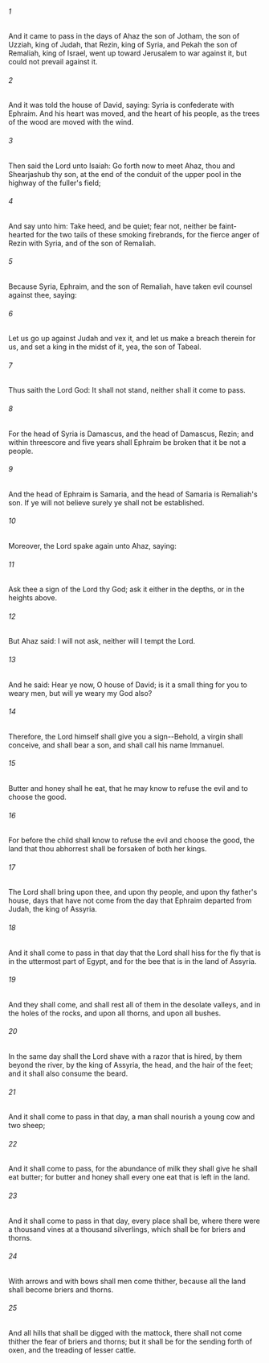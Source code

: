 ###### 1
And it came to pass in the days of Ahaz the son of Jotham, the son of Uzziah, king of Judah, that Rezin, king of Syria, and Pekah the son of Remaliah, king of Israel, went up toward Jerusalem to war against it, but could not prevail against it.

###### 2
And it was told the house of David, saying: Syria is confederate with Ephraim. And his heart was moved, and the heart of his people, as the trees of the wood are moved with the wind.

###### 3
Then said the Lord unto Isaiah: Go forth now to meet Ahaz, thou and Shearjashub thy son, at the end of the conduit of the upper pool in the highway of the fuller's field;

###### 4
And say unto him: Take heed, and be quiet; fear not, neither be faint-hearted for the two tails of these smoking firebrands, for the fierce anger of Rezin with Syria, and of the son of Remaliah.

###### 5
Because Syria, Ephraim, and the son of Remaliah, have taken evil counsel against thee, saying:

###### 6
Let us go up against Judah and vex it, and let us make a breach therein for us, and set a king in the midst of it, yea, the son of Tabeal.

###### 7
Thus saith the Lord God: It shall not stand, neither shall it come to pass.

###### 8
For the head of Syria is Damascus, and the head of Damascus, Rezin; and within threescore and five years shall Ephraim be broken that it be not a people.

###### 9
And the head of Ephraim is Samaria, and the head of Samaria is Remaliah's son. If ye will not believe surely ye shall not be established.

###### 10
Moreover, the Lord spake again unto Ahaz, saying:

###### 11
Ask thee a sign of the Lord thy God; ask it either in the depths, or in the heights above.

###### 12
But Ahaz said: I will not ask, neither will I tempt the Lord.

###### 13
And he said: Hear ye now, O house of David; is it a small thing for you to weary men, but will ye weary my God also?

###### 14
Therefore, the Lord himself shall give you a sign--Behold, a virgin shall conceive, and shall bear a son, and shall call his name Immanuel.

###### 15
Butter and honey shall he eat, that he may know to refuse the evil and to choose the good.

###### 16
For before the child shall know to refuse the evil and choose the good, the land that thou abhorrest shall be forsaken of both her kings.

###### 17
The Lord shall bring upon thee, and upon thy people, and upon thy father's house, days that have not come from the day that Ephraim departed from Judah, the king of Assyria.

###### 18
And it shall come to pass in that day that the Lord shall hiss for the fly that is in the uttermost part of Egypt, and for the bee that is in the land of Assyria.

###### 19
And they shall come, and shall rest all of them in the desolate valleys, and in the holes of the rocks, and upon all thorns, and upon all bushes.

###### 20
In the same day shall the Lord shave with a razor that is hired, by them beyond the river, by the king of Assyria, the head, and the hair of the feet; and it shall also consume the beard.

###### 21
And it shall come to pass in that day, a man shall nourish a young cow and two sheep;

###### 22
And it shall come to pass, for the abundance of milk they shall give he shall eat butter; for butter and honey shall every one eat that is left in the land.

###### 23
And it shall come to pass in that day, every place shall be, where there were a thousand vines at a thousand silverlings, which shall be for briers and thorns.

###### 24
With arrows and with bows shall men come thither, because all the land shall become briers and thorns.

###### 25
And all hills that shall be digged with the mattock, there shall not come thither the fear of briers and thorns; but it shall be for the sending forth of oxen, and the treading of lesser cattle.

